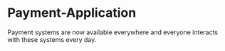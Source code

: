 # Payment-Application
Payment systems are now available everywhere and everyone interacts with these systems every day.
